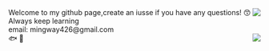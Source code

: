 <img align="right" src="https://github-readme-stats.vercel.app/api?username=mingway426&show_icons=true&icon_color=CE1D2D&text_color=718096&bg_color=ffffff&hide_title=false" />
Welcome to my github page,create an iusse if you have any questions! 😙
<br>Always keep learning<br>
email: mingway426@gmail.com<br>
🐟 🎣
<img align="right" src="https://github-readme-stats.vercel.app/api/top-langs/?username=mingway426&layout=compact" />
